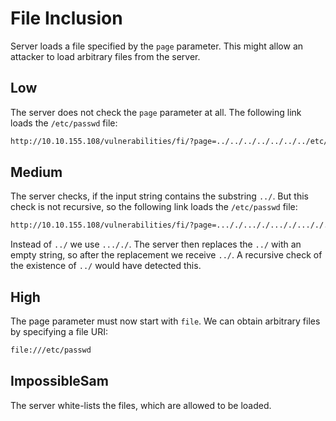 # File Inclusion

Server loads a file specified by the ```page``` parameter.
This might allow an attacker to load arbitrary files from the server.

## Low
The server does not check the ```page``` parameter at all.
The following link loads the ```/etc/passwd``` file:
```bash
http://10.10.155.108/vulnerabilities/fi/?page=../../../../../../../etc/passwd
```


## Medium
The server checks, if the input string contains the substring ```../```.
But this check is not recursive, so the following link loads the ```/etc/passwd``` file:
```bash
http://10.10.155.108/vulnerabilities/fi/?page=..././..././..././..././..././..././..././..././etc/passwd
```

Instead of ```../``` we use ```..././```.
The server then replaces the ```../``` with an empty string, so after the replacement we receive ``../``.
A recursive check of the existence of ```../``` would have detected this.

## High
The page parameter must now start with ```file```.
We can obtain arbitrary files by specifying a file URI:
```bash
file:///etc/passwd
```

## ImpossibleSam
The server white-lists the files, which are allowed to be loaded.